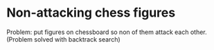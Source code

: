 # Non-attacking chess figures
Problem: put figures on chessboard so non of them attack each other.
(Problem solved with backtrack search)
